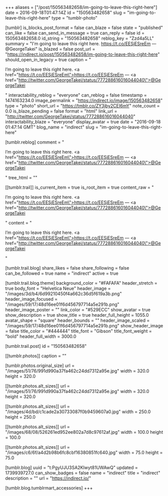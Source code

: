 +++
aliases = ["/post/150563482658/im-going-to-leave-this-right-here"]
date = 2016-09-18T01:47:14Z
id = "150563482658"
slug = "im-going-to-leave-this-right-here"
type = "tumblr-photo"

[tumblr]
is_blocks_post_format = false
can_blaze = false
state = "published"
can_like = false
can_send_in_message = true
can_reply = false
id = 150563482658.0
id_string = "150563482658"
reblog_key = "Zzd4a5LL"
summary = "I'm going to leave this right here. https://t.co/EESjESreEm — @GeorgeTakei"
is_blazed = false
post_url = "https://indirect.io/post/150563482658/im-going-to-leave-this-right-here"
should_open_in_legacy = true
caption = "<p>I&rsquo;m going to leave this right here. <a href=\"https://t.co/EESjESreEm\">https://t.co/EESjESreEm</a> — <a href=\"http://twitter.com/GeorgeTakei/status/777288616016044040\">@GeorgeTakei</a></p>"
interactability_reblog = "everyone"
can_reblog = false
timestamp = 1474163234.0
image_permalink = "https://indirect.io/image/150563482658"
type = "photo"
short_url = "https://tmblr.co/ZY3jby2CEI6mY"
note_count = 0.0
is_blaze_pending = false
format = "html"
link_url = "http://twitter.com/GeorgeTakei/status/777288616016044040"
interactability_blaze = "everyone"
display_avatar = true
date = "2016-09-18 01:47:14 GMT"
blog_name = "indirect"
slug = "im-going-to-leave-this-right-here"

[tumblr.reblog]
comment = "<p>I’m going to leave this right here. <a href=\"https://t.co/EESjESreEm\">https://t.co/EESjESreEm</a> — <a href=\"http://twitter.com/GeorgeTakei/status/777288616016044040\">@GeorgeTakei</a></p>"
tree_html = ""

[[tumblr.trail]]
is_current_item = true
is_root_item = true
content_raw = "<p>I’m going to leave this right here. <a href=\"https://t.co/EESjESreEm\">https://t.co/EESjESreEm</a> — <a href=\"http://twitter.com/GeorgeTakei/status/777288616016044040\">@GeorgeTakei</a></p>"
content = "<p>I&rsquo;m going to leave this right here. <a href=\"https://t.co/EESjESreEm\">https://t.co/EESjESreEm</a> &mdash; <a href=\"http://twitter.com/GeorgeTakei/status/777288616016044040\">@GeorgeTakei</a></p>"

[tumblr.trail.blog]
share_likes = false
share_following = false
can_be_followed = true
name = "indirect"
active = true

[tumblr.trail.blog.theme]
background_color = "#FAFAFA"
header_stretch = true
body_font = "Helvetica Neue"
header_image = "/images/3d/b4/6d99210450f4a662c36d5f619a3b.png"
header_image_focused = "/images/59/17/48d16ee01f6d456797714a5e291b.png"
header_image_poster = ""
link_color = "#529ECC"
show_avatar = true
show_description = true
show_title = true
header_full_height = 1055.0
avatar_shape = "square"
header_bounds = ""
header_image_scaled = "/images/59/17/48d16ee01f6d456797714a5e291b.png"
show_header_image = false
title_color = "#444444"
title_font = "Gibson"
title_font_weight = "bold"
header_full_width = 3000.0

[tumblr.trail.post]
id = "150563482658"

[[tumblr.photos]]
caption = ""

[tumblr.photos.original_size]
url = "/images/51/76/991d990a37fa462c24dd7312a95e.jpg"
width = 320.0
height = 320.0

[[tumblr.photos.alt_sizes]]
url = "/images/51/76/991d990a37fa462c24dd7312a95e.jpg"
width = 320.0
height = 320.0

[[tumblr.photos.alt_sizes]]
url = "/images/4d/bd/c1cade2a30733087f0b9459607a0.jpg"
width = 250.0
height = 250.0

[[tumblr.photos.alt_sizes]]
url = "/images/68/08/526261ed952ee802a7d8c97612af.jpg"
width = 100.0
height = 100.0

[[tumblr.photos.alt_sizes]]
url = "/images/c6/6f/a4d2b98b6fc8cbf16380851fc640.jpg"
width = 75.0
height = 75.0

[tumblr.blog]
uuid = "t:PgyUJU3SA2Klwyt81UWAwQ"
updated = 1739939727.0
can_show_badges = false
name = "indirect"
title = "indirect"
description = ""
url = "https://indirect.io/"

[tumblr.blog.tumblrmart_accessories]
+++
